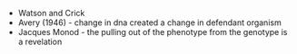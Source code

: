 - Watson and Crick
- Avery (1946) - change in dna created a change in defendant organism 
- Jacques Monod - the pulling out of the phenotype from the genotype is a revelation 